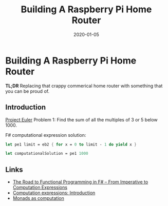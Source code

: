 ﻿---
date: "2020-01-05"
title: "Building A Raspberry Pi Home Router"
---

# Building A Raspberry Pi Home Router
**TL;DR** Replacing that crappy commerical home router with something that you can be proud of.

## Introduction

[Project Euler](https://projecteuler.net/) Problem 1: Find the sum of all the multiples of 3 or 5 below 1000.

F# computational expression solution:
```fsharp
let pe1 limit = eb2 { for x = 0 to limit - 1 do yield x }

let computationalSolution = pe1 1000
```


## Links
* [The Road to Functional Programming in F# – From Imperative to Computation Expressions](http://richardminerich.com/2011/02/the-road-to-functional-programming-in-f-from-imperative-to-computation-expressions/)
* [Computation expressions: Introduction](https://fsharpforfunandprofit.com/posts/computation-expressions-intro/) 
* [Monads as computation](https://wiki.haskell.org/Monads_as_computation)


